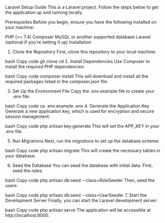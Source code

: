 Laravel Setup Guide
This is a Laravel project. Follow the steps below to get the application up and running locally.

Prerequisites
Before you begin, ensure you have the following installed on your machine:

PHP (>= 7.4)
Composer
MySQL or another supported database
Laravel (optional if you're setting it up)
Installation
1. Clone the Repository
   First, clone this repository to your local machine:

bash
Copy code
git clone <repository-url>
cd <project-directory>
2. Install Dependencies
   Use Composer to install the required PHP dependencies:

bash
Copy code
composer install
This will download and install all the required packages listed in the composer.json file.

3. Set Up the Environment File
   Copy the .env.example file to create your .env file:

bash
Copy code
cp .env.example .env
4. Generate the Application Key
   Generate a new application key, which is used for encryption and secure session management:

bash
Copy code
php artisan key:generate
This will set the APP_KEY in your .env file.

5. Run Migrations
   Next, run the migrations to set up the database schema:

bash
Copy code
php artisan migrate
This will create the necessary tables in your database.

6. Seed the Database
   You can seed the database with initial data. First, seed the roles:

bash
Copy code
php artisan db:seed --class=RoleSeeder
Then, seed the users:

bash
Copy code
php artisan db:seed --class=UserSeeder
7. Start the Development Server
   Finally, you can start the Laravel development server:

bash
Copy code
php artisan serve
The application will be accessible at http://localhost:8000.
